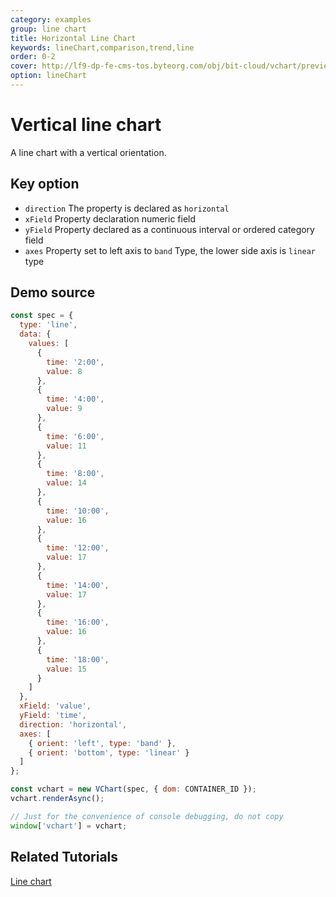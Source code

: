 ```yaml
---
category: examples
group: line chart
title: Horizontal Line Chart
keywords: lineChart,comparison,trend,line
order: 0-2
cover: http://lf9-dp-fe-cms-tos.byteorg.com/obj/bit-cloud/vchart/preview/line-chart/horizontal-line.png
option: lineChart
---
```


# Vertical line chart

A line chart with a vertical orientation.

## Key option

- `direction` The property is declared as `horizontal`
- `xField` Property declaration numeric field
- `yField` Property declared as a continuous interval or ordered category field
- `axes` Property set to left axis to `band` Type, the lower side axis is `linear` type

## Demo source

```javascript livedemo
const spec = {
  type: 'line',
  data: {
    values: [
      {
        time: '2:00',
        value: 8
      },
      {
        time: '4:00',
        value: 9
      },
      {
        time: '6:00',
        value: 11
      },
      {
        time: '8:00',
        value: 14
      },
      {
        time: '10:00',
        value: 16
      },
      {
        time: '12:00',
        value: 17
      },
      {
        time: '14:00',
        value: 17
      },
      {
        time: '16:00',
        value: 16
      },
      {
        time: '18:00',
        value: 15
      }
    ]
  },
  xField: 'value',
  yField: 'time',
  direction: 'horizontal',
  axes: [
    { orient: 'left', type: 'band' },
    { orient: 'bottom', type: 'linear' }
  ]
};

const vchart = new VChart(spec, { dom: CONTAINER_ID });
vchart.renderAsync();

// Just for the convenience of console debugging, do not copy
window['vchart'] = vchart;
```

## Related Tutorials

[Line chart](link)
